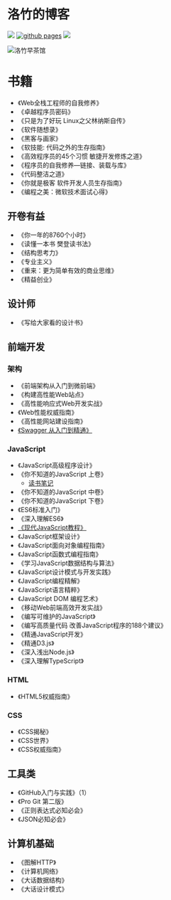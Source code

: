 # 洛竹的博客

[![](https://img.shields.io/website-up-down-green-red/https/youngjuing.js.org.svg)](https://youngjuning.js.org)
[![github pages](https://github.com/youngjuning/youngjuning.github.io/actions/workflows/gh-pages.yml/badge.svg)](https://github.com/youngjuning/youngjuning.github.io/actions/workflows/gh-pages.yml)
[![](https://img.shields.io/badge/Made%20with-Markdown-1f425f.svg)](https://guides.github.com/features/mastering-markdown/)

![洛竹早茶馆](https://cdn.jsdelivr.net/gh/youngjuning/images@main/1681893499125.png)

# 书籍
- 《Web全栈工程师的自我修养》
- 《卓越程序员密码》
- 《只是为了好玩 Linux之父林纳斯自传》
- 《软件随想录》
- 《黑客与画家》
- 《软技能: 代码之外的生存指南》
- 《高效程序员的45个习惯 敏捷开发修炼之道》
- 《程序员的自我修养—链接、装载与库》
- 《代码整洁之道》
- 《你就是极客 软件开发人员生存指南》
- 《编程之美：微软技术面试心得》

## 开卷有益

- 《你一年的8760个小时》
- 《读懂一本书 樊登读书法》
- 《结构思考力》
- 《专业主义》
- 《重来：更为简单有效的商业思维》
- 《精益创业》

## 设计师

- 《写给大家看的设计书》

## 前端开发

### 架构

- 《前端架构从入门到微前端》
- 《构建高性能Web站点》
- 《高性能响应式Web开发实战》
- 《Web性能权威指南》
- 《高性能网站建设指南》
- [《Swagger 从入门到精通》](https://huangwenchao.gitbooks.io/swagger/content/)

### JavaScript

- 《JavaScript高级程序设计》
- 《你不知道的JavaScript 上卷》
  - [读书笔记](https://mubu.com/doc/13bnYs-Mq0r)
- 《你不知道的JavaScript 中卷》
- 《你不知道的JavaScript 下卷》
- 《ES6标准入门》
- 《深入理解ES6》
- [《现代JavaScript教程》](https://zh.javascript.info/)
- 《JavaScript框架设计》
- 《JavaScript面向对象编程指南》
- 《JavaScript函数式编程指南》
- 《学习JavaScript数据结构与算法》
- 《JavaScript设计模式与开发实践》
- 《JavaScript编程精解》
- 《JavaScript语言精粹》
- 《JavaScript DOM 编程艺术》
- 《移动Web前端高效开发实战》
- 《编写可维护的JavaScript》
- 《编写高质量代码 改善JavaScript程序的188个建议》
- 《精通JavaScript开发》
- 《精通D3.js》
- 《深入浅出Node.js》
- 《深入理解TypeScript》

### HTML

- 《HTML5权威指南》

### CSS

- 《CSS揭秘》
- 《CSS世界》
- 《CSS权威指南》

## 工具类

- 《GitHub入门与实践》（1）
- 《Pro Git 第二版》
- 《正则表达式必知必会》
- 《JSON必知必会》

## 计算机基础

- 《图解HTTP》
- 《计算机网络》
- 《大话数据结构》
- 《大话设计模式》
